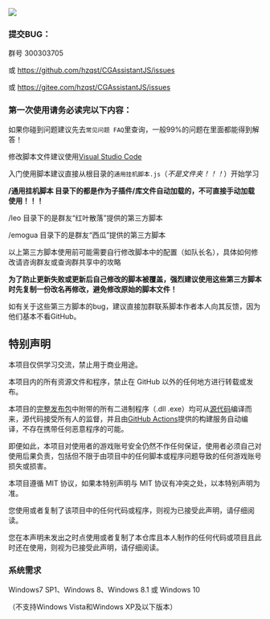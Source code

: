 ![](/hzqst/CGAssistantJS/raw/master/img/logo.png)

### 提交BUG： 

群号 300303705 

或 https://github.com/hzqst/CGAssistantJS/issues 

或 https://gitee.com/hzqst/CGAssistantJS/issues

### 第一次使用请务必读完以下内容：

如果你碰到问题建议先去`常见问题 FAQ`里查询，一般99%的问题在里面都能得到解答！

修改脚本文件建议使用[Visual Studio Code](https://code.visualstudio.com/)

入门使用脚本建议直接从根目录的`通用挂机脚本.js`（_不是文件夹！！！_）开始学习

**/通用挂机脚本 目录下的都是作为子插件/库文件自动加载的，不可直接手动加载使用！！！**

/leo 目录下的是群友“红叶散落”提供的第三方脚本

/emogua 目录下的是群友“西瓜”提供的第三方脚本

以上第三方脚本使用前可能需要自行修改脚本中的配置（如队长名），具体如何修改请咨询群友或查询群共享中的攻略

**为了防止更新失败或更新后自己修改的脚本被覆盖，强烈建议使用这些第三方脚本时先复制一份改名再修改，避免修改原始的脚本文件！**

如有关于这些第三方脚本的bug，建议直接加群联系脚本作者本人向其反馈，因为他们基本不看GitHub。

## 特别声明

本项目仅供学习交流，禁止用于商业用途。

本项目内的所有资源文件和程序，禁止在 GitHub 以外的任何地方进行转载或发布。

本项目的[完整发布包](https://github.com/hzqst/CGAssistantJS)中附带的所有二进制程序（.dll .exe）均可从[源代码](https://github.com/hzqst/CGAssistant)编译而来，源代码接受所有人的监督，并且由[GitHub Actions](https://docs.github.com/en/actions/learn-github-actions)提供的构建服务自动编译，不存在携带任何恶意程序的可能。

即便如此，本项目对使用者的游戏账号安全仍然不作任何保证，使用者必须自己对使用后果负责，包括但不限于由项目中的任何脚本或程序问题导致的任何游戏账号损失或损害。

本项目遵循 MIT 协议，如果本特别声明与 MIT 协议有冲突之处，以本特别声明为准。

您使用或者复制了该项目中的任何代码或程序，则视为已接受此声明，请仔细阅读。

您在本声明未发出之时点使用或者复制了本仓库且本人制作的任何代码或项目且此时还在使用，则视为已接受此声明，请仔细阅读。

### 系统需求

Windows7 SP1、Windows 8、Windows 8.1 或 Windows 10

（不支持Windows Vista和Windows XP及以下版本）